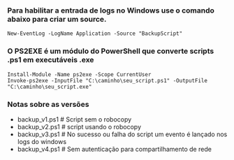 ### Para habilitar a entrada de logs no Windows use o comando abaixo para criar um source.
```
New-EventLog -LogName Application -Source "BackupScript"
```

### O PS2EXE é um módulo do PowerShell que converte scripts .ps1 em executáveis .exe

```
Install-Module -Name ps2exe -Scope CurrentUser
Invoke-ps2exe -InputFile "C:\caminho\seu_script.ps1" -OutputFile "C:\caminho\seu_script.exe"
```




### Notas sobre as versões

* backup_v1.ps1 # Script sem o robocopy   
* backup_v2.ps1 # script usando o robocopy
* backup_v3.ps1 # No sucesso ou falha do script um evento é lançado nos logs do windows
* backup_v4.ps1 # Sem autenticação para compartilhamento de rede
